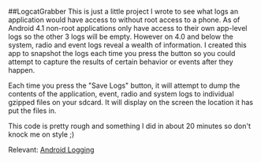 ##LogcatGrabber
This is just a little project I wrote to see what logs an application would have access to without root access to a phone. As of Android 4.1 non-root applications only have access to their own app-level logs so the other 3 logs will be empty. However on 4.0 and below the system, radio and event logs reveal a wealth of information. I created this app to snapshot the logs each time you press the button so you could attempt to capture the results of certain behavior or events after they happen.

Each time you press the "Save Logs" button, it will attempt to dump the contents of the application, event, radio and system logs to individual gzipped files on your sdcard. It will display on the screen the location it has put the files in.

This code is pretty rough and something I did in about 20 minutes so don't knock me on style ;)

Relevant: [Android Logging](http://elinux.org/Android_Logging_System)
